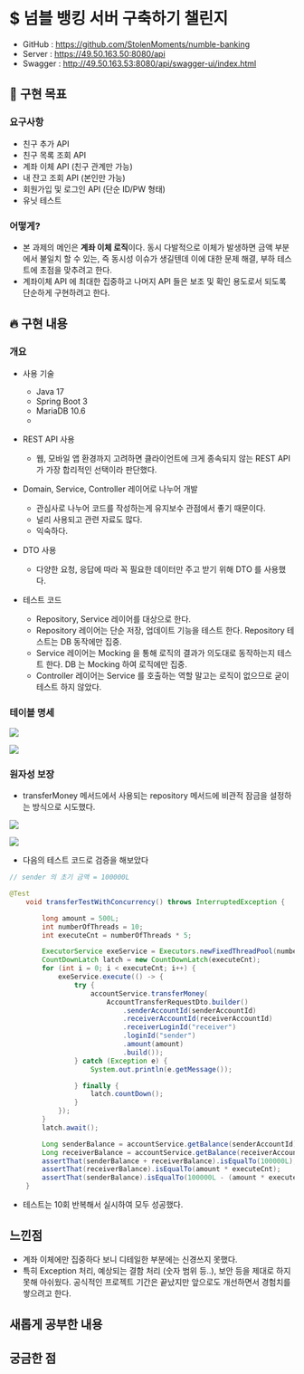 # $ 넘블 뱅킹 서버 구축하기 챌린지

- GitHub : https://github.com/StolenMoments/numble-banking
- Server : https://49.50.163.50:8080/api
- Swagger : http://49.50.163.53:8080/api/swagger-ui/index.html

## 🤔 구현 목표

### 요구사항
- 친구 추가 API
- 친구 목록 조회 API
- 계좌 이체 API (친구 관계만 가능)
- 내 잔고 조회 API (본인만 가능)
- 회원가입 및 로그인 API (단순 ID/PW 형태)
- 유닛 테스트


### 어떻게?
- 본 과제의 메인은 **계좌 이체 로직**이다. 동시 다발적으로 이체가 발생하면 금액 부분에서 불일치 할 수 있는, 즉 동시성 이슈가 생길텐데 이에 대한 문제 해결, 부하 테스트에 초점을 맞추려고 한다.
- 계좌이체 API 에 최대한 집중하고 나머지 API 들은 보조 및 확인 용도로서 되도록 단순하게 구현하려고 한다.

## 🔥 구현 내용

### 개요
- 사용 기술
    - Java 17
    - Spring Boot 3
    - MariaDB 10.6
    -
- REST API 사용
    - 웹, 모바일 앱 환경까지 고려하면 클라이언트에 크게 종속되지 않는 REST API 가 가장 합리적인 선택이라 판단했다.

- Domain, Service, Controller 레이어로 나누어 개발
    - 관심사로 나누어 코드를 작성하는게 유지보수 관점에서 좋기 때문이다.
    - 널리 사용되고 관련 자료도 많다.
    - 익숙하다.

- DTO 사용
    - 다양한 요청, 응답에 따라 꼭 필요한 데이터만 주고 받기 위해 DTO 를 사용했다.

- 테스트 코드
    - Repository, Service 레이어를 대상으로 한다.
    - Repository 레이어는 단순 저장, 업데이트 기능을 테스트 한다. Repository 테스트는 DB 동작에만 집중.
    - Service 레이어는 Mocking 을 통해 로직의 결과가 의도대로 동작하는지 테스트 한다. DB 는 Mocking 하여 로직에만 집중.
    - Controller 레이어는 Service 를 호출하는 역할 말고는 로직이 없으므로 굳이 테스트 하지 않았다.

### 테이블 명세

![](https://i.imgur.com/AsAxTVY.png)


![](https://i.imgur.com/9xfmgDf.png)



### 원자성 보장

- transferMoney 메서드에서 사용되는 repository 메서드에 비관적 잠금을 설정하는 방식으로 시도했다.

![](https://i.imgur.com/D5GW10B.png)

![](https://i.imgur.com/gF1k4ze.png)


- 다음의 테스트 코드로 검증을 해보았다

```java
// sender 의 초기 금액 = 100000L

@Test
    void transferTestWithConcurrency() throws InterruptedException {

        long amount = 500L;
        int numberOfThreads = 10;
        int executeCnt = numberOfThreads * 5;

        ExecutorService exeService = Executors.newFixedThreadPool(numberOfThreads);
        CountDownLatch latch = new CountDownLatch(executeCnt);
        for (int i = 0; i < executeCnt; i++) {
            exeService.execute(() -> {
                try {
                    accountService.transferMoney(
                        AccountTransferRequestDto.builder()
                            .senderAccountId(senderAccountId)
                            .receiverAccountId(receiverAccountId)
                            .receiverLoginId("receiver")
                            .loginId("sender")
                            .amount(amount)
                            .build());
                } catch (Exception e) {
                    System.out.println(e.getMessage());

                } finally {
                    latch.countDown();
                }
            });
        }
        latch.await();

        Long senderBalance = accountService.getBalance(senderAccountId);
        Long receiverBalance = accountService.getBalance(receiverAccountId);
        assertThat(senderBalance + receiverBalance).isEqualTo(100000L);
        assertThat(receiverBalance).isEqualTo(amount * executeCnt);
        assertThat(senderBalance).isEqualTo(100000L - (amount * executeCnt));
    }
```

- 테스트는 10회 반복해서 실시하여 모두 성공했다.


## 느낀점
- 계좌 이체에만 집중하다 보니 디테일한 부분에는 신경쓰지 못했다.
- 특히 Exception 처리, 예상되는 결함 처리 (숫자 범위 등..), 보안 등을 제대로 하지 못해 아쉬웠다. 공식적인 프로젝트 기간은 끝났지만 앞으로도 개선하면서 경험치를 쌓으려고 한다. 

## 새롭게 공부한 내용

## 궁금한 점
